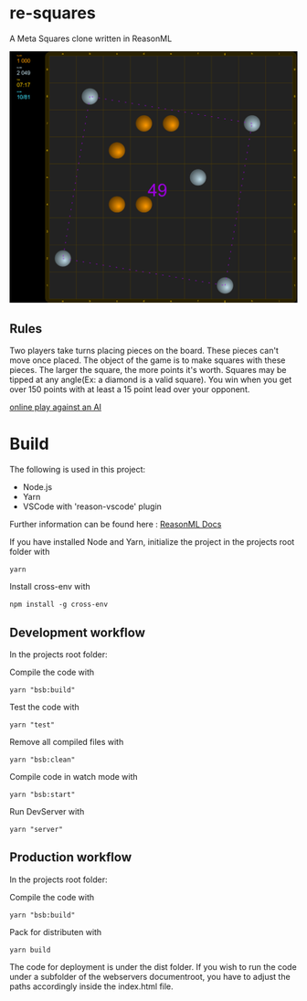 # re-squares
A Meta Squares clone written in ReasonML


![Image re-squares](screenshot.png)

## Rules
Two players take turns placing pieces on the board. These pieces can't move once placed. The object of the game is to make squares with these pieces. The larger the square, the more points it's worth. Squares may be tipped at any angle(Ex: a diamond is a valid square). You win when you get over 150 points with at least a 15 point lead over your opponent.

[online play against an AI](https://bitmagie.de/re-squares/)


# Build

The following is used in this project:

+ Node.js 
+ Yarn
+ VSCode with 'reason-vscode' plugin

Further information can be found here : [ReasonML Docs](https://reasonml.github.io/docs/en/editor-plugins)

If you have installed Node and Yarn, initialize the project in the projects root folder with
```
yarn 
```

Install cross-env with
```
npm install -g cross-env
```


## Development workflow

In the projects root folder:

Compile the code with
```
yarn "bsb:build"
```

Test the code with
```
yarn "test"
```

Remove all compiled files with
```
yarn "bsb:clean"
```

Compile code in watch mode with
```
yarn "bsb:start"
```    

Run DevServer with 
```
yarn "server"
```

## Production workflow

In the projects root folder:

Compile the code with
```
yarn "bsb:build"
```

Pack for distributen with
```
yarn build
```

The code for deployment is under the dist folder.  If you wish to run the code under a subfolder of the webservers documentroot,  you have to adjust the paths accordingly inside the index.html file.